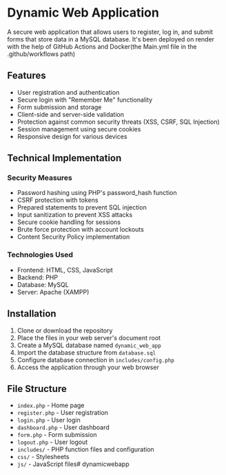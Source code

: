# Dynamic Web Application

A secure web application that allows users to register, log in, and submit forms that store data in a MySQL database. It's been deployed on render with the help of GitHub Actions and Docker(the Main.yml file in the .github/workflows path) 

## Features

- User registration and authentication
- Secure login with "Remember Me" functionality
- Form submission and storage
- Client-side and server-side validation
- Protection against common security threats (XSS, CSRF, SQL Injection)
- Session management using secure cookies
- Responsive design for various devices

## Technical Implementation

### Security Measures

- Password hashing using PHP's password_hash function
- CSRF protection with tokens
- Prepared statements to prevent SQL injection
- Input sanitization to prevent XSS attacks
- Secure cookie handling for sessions
- Brute force protection with account lockouts
- Content Security Policy implementation

### Technologies Used

- Frontend: HTML, CSS, JavaScript
- Backend: PHP
- Database: MySQL
- Server: Apache (XAMPP)

## Installation

1. Clone or download the repository
2. Place the files in your web server's document root
3. Create a MySQL database named `dynamic_web_app`
4. Import the database structure from `database.sql`
5. Configure database connection in `includes/config.php`
6. Access the application through your web browser

## File Structure

- `index.php` - Home page
- `register.php` - User registration
- `login.php` - User login
- `dashboard.php` - User dashboard
- `form.php` - Form submission
- `logout.php` - User logout
- `includes/` - PHP function files and configuration
- `css/` - Stylesheets
- `js/` - JavaScript files# dynamicwebapp
